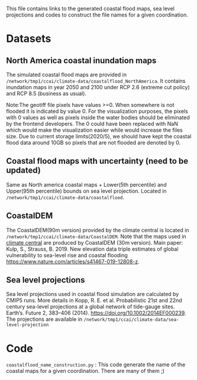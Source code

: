 This file contains links to the generated coastal flood maps, sea level projections and codes to construct the file names for a given coordination.

# Datasets

## North America coastal inundation maps

The simulated coastal flood maps are provided in `/network/tmp1/ccai/climate-data/coastalflood_NorthAmerica`. It contains inundation maps in year 2050 and 2100 under RCP 2.6 (extreme cut policy) and RCP 8.5 (business as usual).

Note:The geotiff file pixels have values >=0. When somewhere is not flooded it is indicated by value 0. For the visualization purposes, the pixels with 0 values as well as pixels inside the water bodies should be eliminated by the frontend developers. The 0 could have been replaced with NaN which would make the visualization easier while would increase the files size. Due to current storage limits(2020/5), we should have kept the coastal flood data around 10GB so pixels that are not flooded are denoted by 0.

## Coastal flood maps with uncertainty (need to be updated)

Same as North america coastal maps + Lower(5th percentile) and Upper(95th percentile) bounds on sea level projection. Located in `/network/tmp1/ccai/climate-data/coastalflood`.

## CoastalDEM

The CoastalDEM(90m version) provided by the climate central is located in `/network/tmp1/ccai/climate-data/CoastalDEM`. Note that the maps used in [climate central](https://coastal.climatecentral.org/) are produced by CoastalDEM (30m version). Main paper:
Kulp, S., Strauss, B. 2019. New elevation data triple estimates of global vulnerability to sea-level rise and coastal flooding https://www.nature.com/articles/s41467-019-12808-z. 

## Sea level projections 

Sea level projections used in coastal flood simulation are calculated by CMIP5 runs. More details in Kopp, R. E. et al. Probabilistic 21st and 22nd century sea-level projections at a global network of tide-gauge sites. Earth’s. Future 2, 383–406 (2014). https://doi.org/10.1002/2014EF000239. The projections are available in `/network/tmp1/ccai/climate-data/sea-level-projection`



# Code

`coastalflood_name_construction.py` : This code generate the name of the coastal maps for a given coordination. There are many of them ;)
